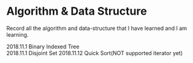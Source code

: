 # Algorithm & Data Structure
Record all the algorithm and data-structure that I have learned and I am learning.

2018.11.1 Binary Indexed Tree  
2018.11.1 Disjoint Set
2018.11.12 Quick Sort(NOT supported iterator yet)